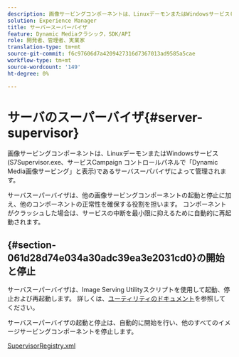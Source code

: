 ```yaml
---
description: 画像サービングコンポーネントは、LinuxデーモンまたはWindowsサービス(S7Supervisor.exe、サービスCampaign コントロールパネルで「Dynamic Media画像サービング」と表示)であるサーバスーパバイザによって管理されます。
solution: Experience Manager
title: サーバースーパーバイザ
feature: Dynamic Mediaクラシック，SDK/API
role: 開発者、管理者、実業家
translation-type: tm+mt
source-git-commit: f6c97606d7a4209427316d7367013ad9585a5cae
workflow-type: tm+mt
source-wordcount: '149'
ht-degree: 0%

---
```



# サーバのスーパーバイザ{#server-supervisor}

画像サービングコンポーネントは、LinuxデーモンまたはWindowsサービス(S7Supervisor.exe、サービスCampaign コントロールパネルで「Dynamic Media画像サービング」と表示)であるサーバスーパバイザによって管理されます。

サーバスーパーバイザは、他の画像サービングコンポーネントの起動と停止に加え、他のコンポーネントの正常性を確保する役割を担います。 コンポーネントがクラッシュした場合は、サービスの中断を最小限に抑えるために自動的に再起動されます。

## {#section-061d28d74e034a30adc39ea3e2031cd0}の開始と停止

サーバスーパーバイザは、Image Serving Utilityスクリプトを使用して起動、停止および再起動します。 詳しくは、[ユーティリティのドキュメント](../../../is-api/is-utils/utilities/c-location-of-utilities.md#concept-bae61e53344449af978502cac6be8b5f)を参照してください。

サーバスーパーバイザの起動と停止は、自動的に開始を行い、他のすべてのイメージサービングコンポーネントを停止します。

[SupervisorRegistry.xml](../../../is-api/image-serving-api-ref/c-configuration-and-administration/r-server-configuration-files/r-supervisorregistry.md#reference-b55f37a7a7a044d19c1722f5130906c6)
